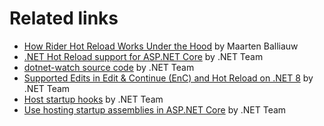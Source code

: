 # Related links

- [How Rider Hot Reload Works Under the Hood](https://blog.jetbrains.com/dotnet/2021/12/02/how-rider-hot-reload-works-under-the-hood/) by Maarten Balliauw
- [.NET Hot Reload support for ASP.NET Core](https://learn.microsoft.com/en-us/aspnet/core/test/hot-reload?view=aspnetcore-8.0ore) by .NET Team
- [dotnet-watch source code](https://github.com/dotnet/dotnet/tree/main/src/sdk/src/BuiltInTools/dotnet-watch) by .NET Team
- [Supported Edits in Edit & Continue (EnC) and Hot Reload on .NET 8](https://github.com/dotnet/roslyn/blob/main/docs/wiki/EnC-Supported-Edits.md) by .NET Team
- [Host startup hooks](https://github.com/dotnet/runtime/blob/main/docs/design/features/host-startup-hook.md) by .NET Team
- [Use hosting startup assemblies in ASP.NET Core](https://learn.microsoft.com/en-us/aspnet/core/fundamentals/host/platform-specific-configuration?view=aspnetcore-8.0) by .NET Team
